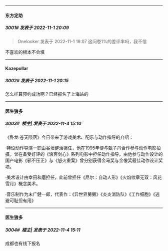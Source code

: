 

*****

####  东方定助  
##### 3001#       发表于 2022-11-1 20:09

<blockquote>Onelooker 发表于 2022-11-1 19:07
这问卷1%的差评率吗，我不信</blockquote>
不喜欢的根本不会填



*****

####  Kazepollar  
##### 3002#       发表于 2022-11-1 20:15

怎么样算预约成功啊？已经报名了上海站的



*****

####  医生狼多  
##### 3003#         楼主| 发表于 2022-11-4 15:10

《卧龙 苍天陨落》今日带来了游戏美术、配乐与动作指导的介绍：

·特设动作导演一职由谷垣健治担任，他在1995年便与甄子丹合作参与动作电影拍摄。曾在备受好评的《浪客剑心》系列电影中担任动作指导。由他参与动作设计的国产电影《邪不压正》与《怒火重案》曾分别获得金马奖与金像奖最佳动作设计奖项。

·美术设计由幸田和磨担任，此前曾担任《尼尔：自动人形》《火焰纹章无双：风花雪月》概念美术。

·音乐制作为末广健一郎，代表作：《异世界舅舅》《炎炎消防队》《工作细胞》《逃避可耻但有用》

*****

####  医生狼多  
##### 3004#         楼主| 发表于 2022-11-4 15:11

成都也有线下报名

